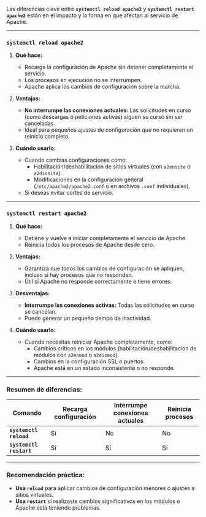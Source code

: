 Las diferencias clave entre **`systemctl reload apache2`** y **`systemctl restart apache2`** están en el impacto y la forma en que afectan al servicio de Apache.

---

### **`systemctl reload apache2`**
1. **Qué hace:**
   - Recarga la configuración de Apache sin detener completamente el servicio.
   - Los procesos en ejecución no se interrumpen.
   - Apache aplica los cambios de configuración sobre la marcha.

2. **Ventajas:**
   - **No interrumpe las conexiones actuales:** Las solicitudes en curso (como descargas o peticiones activas) siguen su curso sin ser canceladas.
   - Ideal para pequeños ajustes de configuración que no requieren un reinicio completo.

3. **Cuándo usarlo:**
   - Cuando cambias configuraciones como:
     - Habilitación/deshabilitación de sitios virtuales (con `a2ensite` o `a2dissite`).
     - Modificaciones en la configuración general (`/etc/apache2/apache2.conf` o en archivos `.conf` individuales).
   - Si deseas evitar cortes de servicio.

---

### **`systemctl restart apache2`**
1. **Qué hace:**
   - Detiene y vuelve a iniciar completamente el servicio de Apache.
   - Reinicia todos los procesos de Apache desde cero.

2. **Ventajas:**
   - Garantiza que todos los cambios de configuración se apliquen, incluso si hay procesos que no responden.
   - Útil si Apache no responde correctamente o tiene errores.

3. **Desventajas:**
   - **Interrumpe las conexiones activas:** Todas las solicitudes en curso se cancelan.
   - Puede generar un pequeño tiempo de inactividad.

4. **Cuándo usarlo:**
   - Cuando necesitas reiniciar Apache completamente, como:
     - Cambios críticos en los módulos (habilitación/deshabilitación de módulos con `a2enmod` o `a2dismod`).
     - Cambios en la configuración SSL o puertos.
     - Apache está en un estado inconsistente o no responde.

---

### **Resumen de diferencias:**
| Comando                | Recarga configuración | Interrumpe conexiones actuales | Reinicia procesos |
|------------------------|-----------------------|--------------------------------|-------------------|
| **`systemctl reload`** | Sí                    | No                             | No                |
| **`systemctl restart`**| Sí                    | Sí                             | Sí                |

---

### **Recomendación práctica:**
- **Usa `reload`** para aplicar cambios de configuración menores o ajustes a sitios virtuales.
- **Usa `restart`** si realizaste cambios significativos en los módulos o Apache está teniendo problemas.